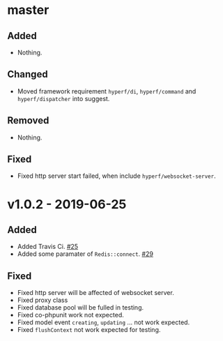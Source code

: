 # master

## Added

- Nothing.

## Changed

- Moved framework requirement `hyperf/di`, `hyperf/command` and `hyperf/dispatcher` into suggest.

## Removed

- Nothing.

## Fixed

- Fixed http server start failed, when include `hyperf/websocket-server`.

# v1.0.2 - 2019-06-25

## Added

- Added Travis Ci. [#25](https://github.com/hyperf-cloud/hyperf/pull/25)
- Added some paramater of `Redis::connect`. [#29](https://github.com/hyperf-cloud/hyperf/pull/29)

## Fixed

- Fixed http server will be affected of websocket server.
- Fixed proxy class 
- Fixed database pool will be fulled in testing.
- Fixed co-phpunit work not expected.
- Fixed model event `creating`, `updating` ... not work expected.
- Fixed `flushContext` not work expected for testing.
